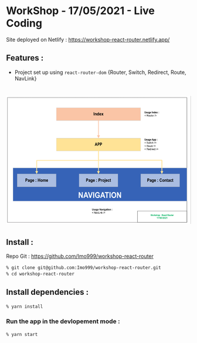 # WorkShop - 17/05/2021 - Live Coding

Site deployed on Netlify : https://workshop-react-router.netlify.app/

## Features :

- Project set up using `react-router-dom` {Router, Switch, Redirect, Route, NavLink}

# ![router](./public/img/WS-router.png)

## Install : 
Repo Git : https://github.com/Imo999/workshop-react-router

```zsh
% git clone git@github.com:Imo999/workshop-react-router.git
% cd workshop-react-router
```

## Install dependencies : 

```zsh
% yarn install
```

### Run the app in the devlopement mode : 

```zsh
% yarn start
```
